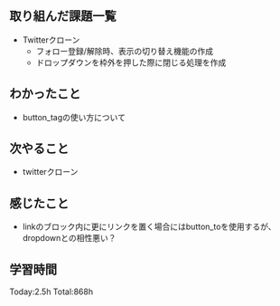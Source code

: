 ## 取り組んだ課題一覧
- Twitterクローン
  - フォロー登録/解除時、表示の切り替え機能の作成
  - ドロップダウンを枠外を押した際に閉じる処理を作成

## わかったこと
- button_tagの使い方について

## 次やること
- twitterクローン　

## 感じたこと
- linkのブロック内に更にリンクを置く場合にはbutton_toを使用するが、dropdownとの相性悪い？
  
## 学習時間
Today:2.5h
Total:868h
